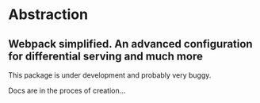 # Abstraction

## Webpack simplified. An advanced configuration for differential serving and much more

This package is under development and probably very buggy.

Docs are in the proces of creation...
